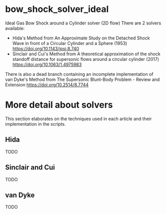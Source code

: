 # bow_shock_solver_ideal
Ideal Gas Bow Shock around a Cylinder solver (2D flow)
There are 2 solvers available:
* Hida's Method from An Approximate Study on the Detached Shock Wave in front of a Circular Cylinder and a Sphere (1953) https://doi.org/10.1143/jpsj.8.740 
* Sinclair and Cui's Method from A theoretical approximation of the shock standoff distance for supersonic flows around a circular cylinder (2017) https://doi.org/10.1063/1.4975983

There is also a dead branch containing an incomplete implementation of van Dyke's Method from The Supersonic Blunt-Body Problem - Review and Extension https://doi.org/10.2514/8.7744

# More detail about solvers
This section elaborates on the techniques used in each article and their implementation in the scripts.
## Hida
TODO
## Sinclair and Cui
TODO
## van Dyke
TODO

